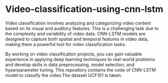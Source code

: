 # Video-classification-using-cnn-lstm
Video classification involves analyzing and categorizing video content based on its visual and auditory features. This is a challenging task due to the complexity and variability of video data. CNN-LSTM models are designed to capture both spatial and temporal features in video data, making them a powerful tool for video classification tasks.

By working on video classification projects, you can gain valuable experience in applying deep learning techniques to real-world problems and develop skills in data preprocessing, model selection, and hyperparameter tuning.
This repository contains the code of CNN-LSTM model to classify the video.The dataset  UCF101 is taken.

